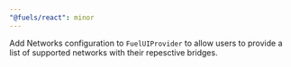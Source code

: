 ```yaml
---
"@fuels/react": minor
---
```


Add Networks configuration to `FuelUIProvider` to allow users to provide a list of supported networks with their repesctive bridges.
